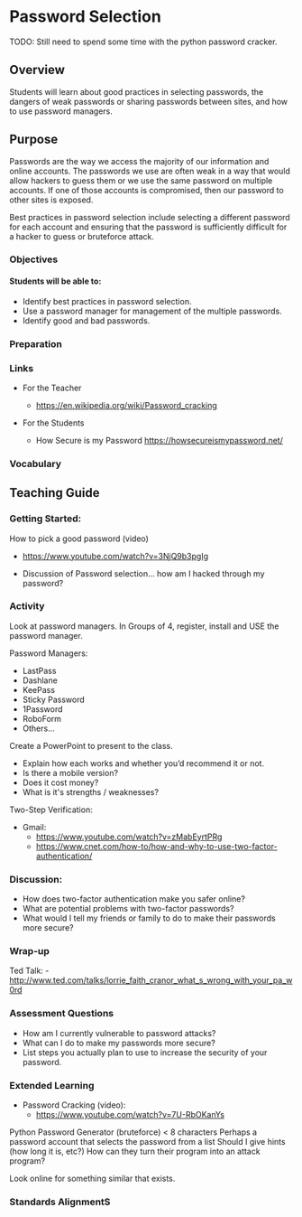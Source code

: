 # Password Selection

TODO: Still need to spend some time with the python password cracker.

## Overview
Students will learn about good practices in selecting passwords, the dangers of weak passwords or sharing passwords between sites, and how to use password managers.

## Purpose
Passwords are the way we access the majority of our information and online accounts. The passwords we use are often weak in a way that would allow hackers to guess them or we use the same password on multiple accounts.  If one of those accounts is compromised, then our password to other sites is exposed.

Best practices in password selection include selecting a different password for each account and ensuring that the password is sufficiently difficult for a hacker to guess or bruteforce attack.

### Objectives
#### Students will be able to:
- Identify best practices in password selection.
- Use a password manager for management of the multiple passwords.
- Identify good and bad passwords.

### Preparation

### Links
- For the Teacher
	- https://en.wikipedia.org/wiki/Password_cracking

- For the Students
	- How Secure is my Password https://howsecureismypassword.net/

### Vocabulary

## Teaching Guide
### Getting Started:
How to pick a good password (video)
- https://www.youtube.com/watch?v=3NjQ9b3pgIg

- Discussion of Password selection… how am I hacked through my password?

### Activity
Look at password managers.  In Groups of 4, register, install and USE the password manager.

Password Managers:
- LastPass
- Dashlane
- KeePass
- Sticky Password
- 1Password
- RoboForm
- Others...

Create a PowerPoint to present to the class.
- Explain how each works and whether you’d recommend it or not.
- Is there a mobile version?
- Does it cost money?
- What is it's strengths / weaknesses?


Two-Step Verification:

- Gmail:
	- https://www.youtube.com/watch?v=zMabEyrtPRg
	- https://www.cnet.com/how-to/how-and-why-to-use-two-factor-authentication/

### Discussion:
- How does two-factor authentication make you safer online?
- What are potential problems with two-factor passwords?
- What would I tell my friends or family to do to make their passwords more secure?

### Wrap-up
Ted Talk: - http://www.ted.com/talks/lorrie_faith_cranor_what_s_wrong_with_your_pa_w0rd

### Assessment Questions
- How am I currently vulnerable to password attacks?
- What can I do to make my passwords more secure?
- List steps you actually plan to use to increase the security of your password.


### Extended Learning
- Password Cracking (video):
	- https://www.youtube.com/watch?v=7U-RbOKanYs

Python Password Generator (bruteforce) < 8 characters
Perhaps a password account that selects the password from a list
Should I give hints (how long it is, etc?)
How can they turn their program into an attack program?

Look online for something similar that exists.

### Standards AlignmentS
